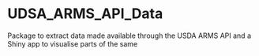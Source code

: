 # UDSA_ARMS_API_Data
Package to extract data made available through the USDA ARMS API and a Shiny app to visualise parts of the same
